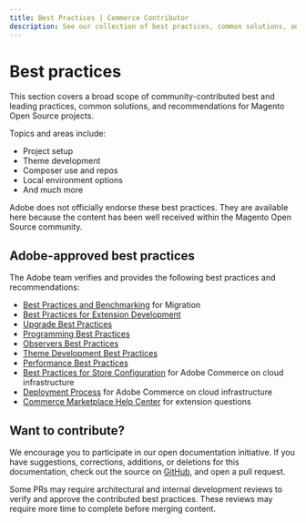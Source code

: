 ```yaml
---
title: Best Practices | Commerce Contributor
description: See our collection of best practices, common solutions, and more!
---
```


# Best practices

This section covers a broad scope of community-contributed best and leading practices, common solutions, and recommendations for Magento Open Source projects.

Topics and areas include:

*  Project setup
*  Theme development
*  Composer use and repos
*  Local environment options
*  And much more

<InlineAlert variant="info" slots="text"/>

Adobe does not officially endorse these best practices. They are available here because the content has been well received within the Magento Open Source community.

## Adobe-approved best practices

The Adobe team verifies and provides the following best practices and recommendations:

*  [Best Practices and Benchmarking](https://devdocs.magento.com/guides/v2.4/migration/migration-overview-practices.html) for Migration
*  [Best Practices for Extension Development](https://developer.adobe.com/commerce/php/best-practices/)
*  [Upgrade Best Practices](https://experienceleague.adobe.com/docs/commerce-operations/upgrade-guide/prepare/best-practices.html)
*  [Programming Best Practices](https://developer.adobe.com/commerce/php/best-practices/extensions/)
*  [Observers Best Practices](https://developer.adobe.com/commerce/php/best-practices/extensions/observers/)
*  [Theme Development Best Practices](https://developer.adobe.com/commerce/frontend-core/guide/best-practices/)
*  [Performance Best Practices](https://experienceleague.adobe.com/docs/commerce-operations/performance-best-practices/overview.html)
*  [Best Practices for Store Configuration](https://devdocs.magento.com/cloud/configure/configure-best-practices.html) for Adobe Commerce on cloud infrastructure
*  [Deployment Process](https://devdocs.magento.com/cloud/reference/discover-deploy.html) for Adobe Commerce on cloud infrastructure
*  [Commerce Marketplace Help Center](https://marketplacesupport.magento.com/hc/en-us) for extension questions

## Want to contribute?

We encourage you to participate in our open documentation initiative. If you have suggestions, corrections, additions, or deletions for this documentation, check out the source on [GitHub](https://github.com/adobedocs/commerce-contributor), and open a pull request.

Some PRs may require architectural and internal development reviews to verify and approve the contributed best practices. These reviews may require more time to complete before merging content.
